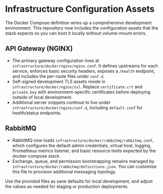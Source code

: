 # Infrastructure Configuration Assets

The Docker Compose definition wires up a comprehensive development environment. This repository now includes the
configuration assets that the stack expects so you can boot it locally without volume-mount errors.

## API Gateway (NGINX)
- The primary gateway configuration lives at `infrastructure/docker/nginx/nginx.conf`. It defines upstreams for each service,
  enforces basic security headers, exposes a `/health` endpoint, and includes the per-route files under `conf.d`.
- Self-signed development TLS assets reside in `infrastructure/docker/nginx/ssl`. Replace `certificate.crt` and `private.key`
  with environment-specific certificates before deploying outside of local development.
- Additional server snippets continue to live under `infrastructure/docker/nginx/conf.d`, including
  `default.conf` for health/status endpoints.

## RabbitMQ
- RabbitMQ now loads `infrastructure/docker/rabbitmq/rabbitmq.conf`, which configures the default admin credentials, virtual
  host, logging, Prometheus metrics listener, and basic resource limits expected by the docker-compose stack.
- Exchange, queue, and permission bootstrapping remains managed by `infrastructure/docker/rabbitmq/definitions.json`. You can
  customise this file to provision additional messaging topology.

Use the provided files as sane defaults for local development, and adjust the values as needed for staging or production
deployments.
